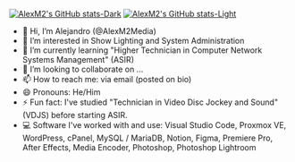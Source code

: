 [![AlexM2's GitHub stats-Dark](https://github-readme-stats.vercel.app/api?username=alexm2media&show_icons=true&theme=nord#gh-dark-mode-only)](https://github.com/anuraghazra/github-readme-stats#gh-dark-mode-only)
[![AlexM2's GitHub stats-Light](https://github-readme-stats.vercel.app/api?username=alexm2media&show_icons=true&theme=default#gh-light-mode-only)](https://github.com/anuraghazra/github-readme-stats#gh-light-mode-only)

- 👋 Hi, I’m Alejandro (@AlexM2Media)
- 👀 I’m interested in Show Lighting and System Administration
- 🌱 I’m currently learning "Higher Technician in Computer Network Systems Management" (ASIR)
- 💞️ I’m looking to collaborate on ...
- 📫 How to reach me: via email (posted on bio)
- 😄 Pronouns: He/Him
- ⚡ Fun fact: I've studied "Technician in Video Disc Jockey and Sound" (VDJS) before starting ASIR.
- 💻 Software I've worked with and use: Visual Studio Code, Proxmox VE, WordPress, cPanel, MySQL / MariaDB, Notion, Figma, Premiere Pro, After Effects, Media Encoder, Photoshop, Photoshop Lightroom
  
<!---
AlexM2Media/AlexM2Media is a ✨ special ✨ repository because its `README.md` (this file) appears on your GitHub profile.
You can click the Preview link to take a look at your changes.
--->
